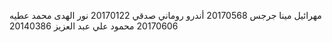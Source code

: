 مهرائيل مينا جرجس  20170568
أندرو روماني صدقي 20170122
نور الهدى محمد عطيه 20170606
محمود علي عبد العزيز 20140386
